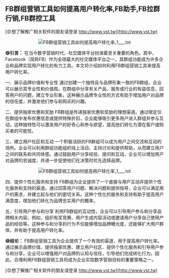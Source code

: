 ## **FB群组营销工具如何提高用户转化率,FB助手,FB拉群行销,FB群控工具**

[😍想了解推广相关软件的朋友请登录 http://www.vst.tw](http://www.vst.tw)

 <center><img src="https://vst.tw/MP4/tuiguang/png/8.png" alt="FB群组营销工具如何提高用户转化率_1___.txt"></center>

**😄引言：**
在当今数字营销时代，社交媒体平台扮演着至关重要的角色。其中，Facebook（简称FB）作为全球最大的社交媒体平台之一，其群组功能成为许多企业和品牌实现用户转化的有力工具。本文将介绍如何利用FB群组营销工具来提高用户转化率。

一、展示品牌价值和专业性
通过创建一个独特且与品牌形象一致的FB群组，企业可以展示其专业性和价值观。在群组中分享有关产品、服务或行业的有益信息，回答用户的问题，建立专业形象。这种展示品牌专业性的方式有助于增加用户对品牌的信任度，并激发他们参与和购买的兴趣。

二、提供独家优惠和奖励
FB群组是传递独家优惠和奖励的理想渠道。通过限定仅在群组中发布优惠信息或提供特殊折扣，企业能够吸引更多用户进入群组并参与互动。这种独特性可以激发用户的好奇心和参与欲望，提高他们转化为潜在客户或购买者的可能性。

三、建立用户社区和互动
一个积极活跃的FB群组可以成为用户之间交流和互动的场所。企业可以利用群组功能组织线上活动、主持讨论和提供帮助，从而建立用户之间的联系和共同体感。通过鼓励用户分享经验、提问和互动，企业可以增加用户对品牌的忠诚度，并进一步促使他们在决策时优先选择品牌。

 <center><img src="https://vst.tw/MP4/tuiguang/png/6.png" alt="FB群组营销工具如何提高用户转化率_1___.txt"></center>

四、提供个性化服务和支持
FB群组为企业提供了一个直接与用户互动并提供个性化服务和支持的渠道。通过回答用户问题、解决问题和提供指导，企业可以满足用户的需求，并建立起与他们的密切关系。这种个性化的服务和支持有助于提高用户满意度，增加他们转化为品牌忠实用户的概率。

五、引导用户参与和分享
利用FB群组的互动性，企业可以引导用户参与和分享品牌相关内容。例如，组织有奖竞赛、用户生成内容活动或邀请用户分享自己使用产品的经验等。这种参与和分享的行为不仅能够增加品牌曝光度，还能够扩大用户群体，并有助于提高用户转化率。

**😄结论：**
FB群组营销工具为企业提供了一个有效的渠道，用于提高用户转化率。通过展示品牌价值、提供独家优惠、建立用户社区、提供个性化服务和引导用户参与和分享，企业可以增强用户对品牌的认知与信任，引导他们完成转化行为。因此，合理利用FB群组营销工具将成为企业实现数字营销目标的重要策略之一。

[😍想了解推广相关软件的朋友请登录 http://www.vst.tw](http://www.vst.tw)



